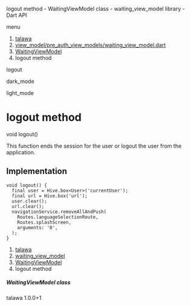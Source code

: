 




logout method - WaitingViewModel class - waiting\_view\_model library - Dart API







menu

1. [talawa](../../index.html)
2. [view\_model/pre\_auth\_view\_models/waiting\_view\_model.dart](../../file-___home_harshil_Desktop_open-source_palisadoes_talawa_lib_view_model_pre_auth_view_models_waiting_view_model/)
3. [WaitingViewModel](../../file-___home_harshil_Desktop_open-source_palisadoes_talawa_lib_view_model_pre_auth_view_models_waiting_view_model/WaitingViewModel-class.html)
4. logout method

logout


dark\_mode

light\_mode




# logout method


void
logout()

This function ends the session for the user or logout the user from the application.


## Implementation

```
void logout() {
  final user = Hive.box<User>('currentUser');
  final url = Hive.box('url');
  user.clear();
  url.clear();
  navigationService.removeAllAndPush(
    Routes.languageSelectionRoute,
    Routes.splashScreen,
    arguments: '0',
  );
}
```

 


1. [talawa](../../index.html)
2. [waiting\_view\_model](../../file-___home_harshil_Desktop_open-source_palisadoes_talawa_lib_view_model_pre_auth_view_models_waiting_view_model/)
3. [WaitingViewModel](../../file-___home_harshil_Desktop_open-source_palisadoes_talawa_lib_view_model_pre_auth_view_models_waiting_view_model/WaitingViewModel-class.html)
4. logout method

##### WaitingViewModel class





talawa
1.0.0+1






